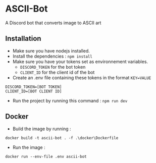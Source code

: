 # ASCII-Bot

A Discord bot that converts image to ASCII art

## Installation

* Make sure you have nodejs installed.
* Install the dependencies : `npm install`
* Make sure you have your tokens set as environnement variables. 
    * `DISCORD_TOKEN` for the bot token
    * `CLIENT_ID` for the client id of the bot
* Create an .env file containing these tokens in the format `KEY=VALUE`
```
DISCORD_TOKEN=[BOT TOKEN]
CLIENT_ID=[BOT CLIENT ID]
```
* Run the project by running this command : `npm run dev`

## Docker

* Build the image by running : 
```
docker build -t ascii-bot . -f .\docker\Dockerfile
```
* Run the image : 
```
docker run --env-file .env ascii-bot
```